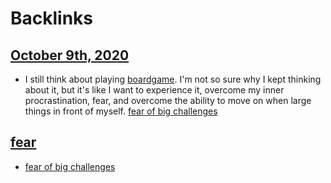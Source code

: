 
# Backlinks
## [October 9th, 2020](<October 9th, 2020.md>)
- I still think about playing [boardgame](<boardgame.md>). I'm not so sure why I kept thinking about it, but it's like I want to experience it, overcome my inner procrastination, fear, and overcome the ability to move on when large things in front of myself. [fear of big challenges](<fear of big challenges.md>)

## [fear](<fear.md>)
- [fear of big challenges](<fear of big challenges.md>)

